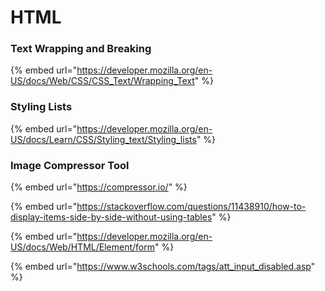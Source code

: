 # HTML

### Text Wrapping and Breaking

{% embed url="https://developer.mozilla.org/en-US/docs/Web/CSS/CSS_Text/Wrapping_Text" %}

### Styling Lists

{% embed url="https://developer.mozilla.org/en-US/docs/Learn/CSS/Styling_text/Styling_lists" %}

### Image Compressor Tool

{% embed url="https://compressor.io/" %}







{% embed url="https://stackoverflow.com/questions/11438910/how-to-display-items-side-by-side-without-using-tables" %}



{% embed url="https://developer.mozilla.org/en-US/docs/Web/HTML/Element/form" %}

{% embed url="https://www.w3schools.com/tags/att_input_disabled.asp" %}

